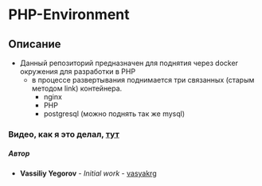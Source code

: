 # PHP-Environment

## Описание
  - Данный репозиторий предназначен для поднятия через docker окружения для разработки в PHP
    - в процессе развертывания поднимается три связанных (старым методом link) контейнера.
      - nginx
      - PHP
      - postgresql (можно поднять так же mysql)

### Видео, как я это делал, [тут](https://youtu.be/QHXiQI7APcE)
##### Автор
 - **Vassiliy Yegorov** - *Initial work* - [vasyakrg](https://github.com/vasyakrg)

